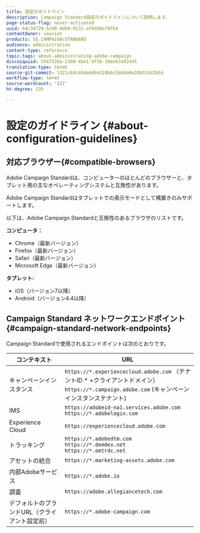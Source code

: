 ```yaml
---
title: 設定のガイドライン
description: Campaign Standard設定のガイドラインについて説明します。
page-status-flag: never-activated
uuid: 64c34729-5c98-4db0-9131-af6dd0e78fb4
contentOwner: sauviat
products: SG_CAMPAIGN/STANDARD
audience: administration
content-type: reference
topic-tags: about-administrating-adobe-campaign
discoiquuid: 5587530a-2308-4be1-9f56-19eeb7a924d5
translation-type: tm+mt
source-git-commit: 1321c84c49de6d9a318bbc5bb8a0e28b332d2b5d
workflow-type: tm+mt
source-wordcount: '117'
ht-degree: 13%

---
```



# 設定のガイドライン {#about-configuration-guidelines}

## 対応ブラウザー{#compatible-browsers}

Adobe Campaign Standardは、コンピューターのほとんどのブラウザーと、タブレット用の主なオペレーティングシステムと互換性があります。

Adobe Campaign Standardはタブレットでの表示モードとして横置きのみサポートします。

以下は、Adobe Campaign Standardと互換性のあるブラウザのリストです。

**コンピュータ：**

* Chrome（最新バージョン）
* Firefox（最新バージョン）
* Safari（最新バージョン）
* Microsoft Edge（最新バージョン）

**タブレット:**

* iOS（バージョン7以降）
* Android（バージョン4.4以降）

## Campaign Standard ネットワークエンドポイント {#campaign-standard-network-endpoints}

Campaign Standardで使用されるエンドポイントは次のとおりです。

| コンテキスト | URL |
|--- |--- |
| キャンペーンインスタンス | `https://*.experiencecloud.adobe.com` （テナントID * +クライアントドメイン）<br>`https://*.campaign.adobe.com` (キャンペーンインスタンステナント) |
| IMS | `https://adobeid-na1.services.adobe.com`<br>`https://*.adobelogin.com` |
| Experience Cloud | `https://experiencecloud.adobe.com` |
| トラッキング | `https://*.adobedtm.com`<br>`https://*.demdex.net`<br>`https://*.omtrdc.net` |
| アセットの統合 | `https://*.marketing-assets.adobe.com` |
| 内部Adobeサービス | `https://*.adobe.io` |
| 調査 | `https://adobe.allegiancetech.com` |
| デフォルトのブランドURL（クライアント設定前） | `https://*.adobe-campaign.com` |
